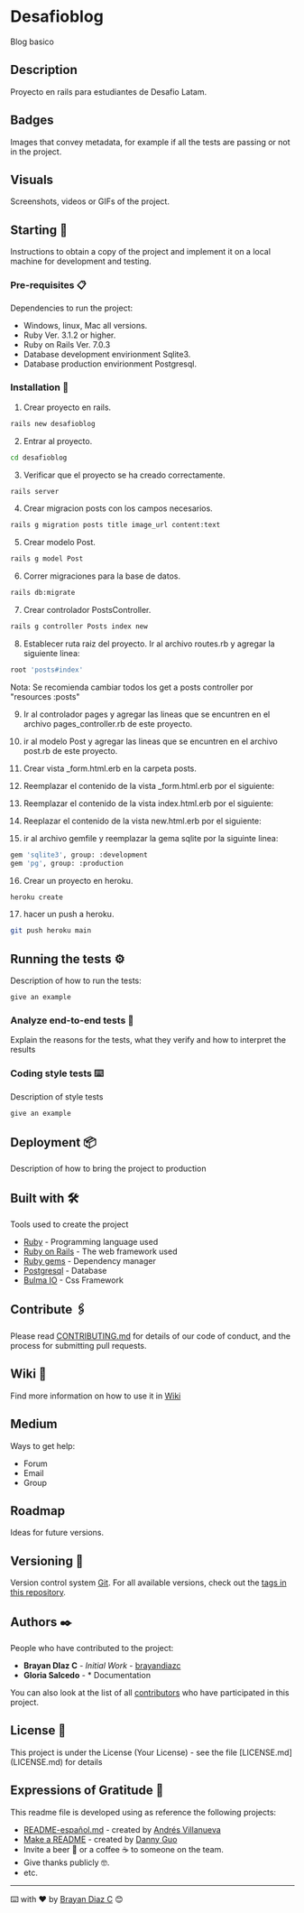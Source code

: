 # Desafioblog

Blog basico

## Description

Proyecto en rails para estudiantes de Desafio Latam.

## Badges

Images that convey metadata, for example if all the tests are passing or not in the project.

## Visuals

Screenshots, videos or GIFs of the project.

## Starting 🚀

Instructions to obtain a copy of the project and implement it on a local machine for development and testing.

### Pre-requisites 📋

Dependencies to run the project:

- Windows, linux, Mac  all versions.
- Ruby Ver. 3.1.2 or higher.
- Ruby on Rails Ver. 7.0.3
- Database development envirionment Sqlite3.
- Database production envirionment Postgresql.

### Installation 🔧

1. Crear proyecto en rails.

```bash
rails new desafioblog
```

2. Entrar al proyecto.

```bash
cd desafioblog
```

3. Verificar que el proyecto se ha creado correctamente.

```bash
rails server
```

4. Crear migracion posts con los campos necesarios.

```bash
rails g migration posts title image_url content:text
```

5. Crear modelo Post.

```bash
rails g model Post
```

6. Correr migraciones para la base de datos.

```bash
rails db:migrate
```

7. Crear controlador PostsController.

```bash
rails g controller Posts index new
```

8. Establecer ruta raiz del proyecto. Ir al archivo routes.rb y agregar la siguiente linea:

```bash
root 'posts#index'
```

Nota: Se recomienda cambiar todos los get a posts controller por "resources :posts"

9. Ir al controlador pages y agregar las lineas que se encuntren en el archivo pages_controller.rb de este proyecto.

10. ir al modelo Post y agregar las lineas que se encuntren en el archivo post.rb de este proyecto.

11. Crear vista _form.html.erb en la carpeta posts.

12. Reemplazar el contenido de la vista _form.html.erb por el siguiente:

13. Reemplazar el contenido de la vista index.html.erb por el siguiente:

14. Reeplazar el contenido de la vista new.html.erb por el siguiente:

15. ir al archivo gemfile y reemplazar la gema sqlite por la siguinte linea:

```bash
gem 'sqlite3', group: :development
gem 'pg', group: :production
```
16. Crear un proyecto en heroku.

```bash
heroku create
```

17. hacer un push a heroku.
```bash
git push heroku main
```
## Running the tests ⚙️

Description of how to run the tests:

```bash
give an example
```

### Analyze end-to-end tests 🔩

Explain the reasons for the tests, what they verify and how to interpret the results

### Coding style tests ⌨️

Description of style tests

```bash
give an example
```

## Deployment 📦

Description of how to bring the project to production

## Built with 🛠️

Tools used to create the project

- [Ruby](https://www.ruby-lang.org/en/) - Programming language used
- [Ruby on Rails](https://rubyonrails.org) - The web framework used
- [Ruby gems](https://rubygems.org) - Dependency manager
- [Postgresql](https://www.postgresql.org) - Database
- [Bulma IO](https://bulma.io) - Css Framework

## Contribute 🖇️

Please read [CONTRIBUTING.md](https://gist.github.com/brayandiazc/xxxxxx) for details of our code of conduct, and the process for submitting pull requests.

## Wiki 📖

Find more information on how to use it in [Wiki](https://github.com/your/project/wiki)

## Medium

Ways to get help:

- Forum
- Email
- Group

## Roadmap

Ideas for future versions.

## Versioning 📌

Version control system [Git](https://git-scm.com).
For all available versions, check out the [tags in this repository](https://github.com/tu/proyecto/tags).

## Authors ✒️

People who have contributed to the project:

- **Brayan DIaz C** - _Initial Work_ - [brayandiazc](https://github.com/brayandiazc)
- **Gloria Salcedo** - \* Documentation

You can also look at the list of all [contributors](https://github.com/your/project/contributors) who have participated in this project.

## License 📄

This project is under the License (Your License) - see the file [LICENSE.md] (LICENSE.md) for details

## Expressions of Gratitude 🎁

This readme file is developed using as reference the following projects:

- [README-español.md](https://gist.github.com/Villanuevand/6386899f70346d4580c723232524d35a) - created by [Andrés Villanueva](https://gist.github.com/Villanuevand)
- [Make a README](https://www.makeareadme.com) - created by [Danny Guo](https://github.com/dguo)
- Invite a beer 🍺 or a coffee ☕ to someone on the team.
- Give thanks publicly 🤓.
- etc.

---

⌨️ with ❤️ by [Brayan Diaz C](https://github.com/brayandiazc) 😊